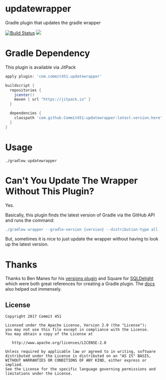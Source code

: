 # updatewrapper

Gradle plugin that updates the gradle wrapper

[![Build Status](https://travis-ci.org/Commit451/updatewrapper.svg?branch=master)](https://travis-ci.org/Commit451/updatewrapper) [![](https://jitpack.io/v/Commit451/updatewrapper.svg)](https://jitpack.io/#Commit451/updatewrapper)

# Gradle Dependency
This plugin is available via JitPack

```groovy
apply plugin: 'com.commit451.updatewrapper'

buildscript {
  repositories {
    jcenter()
    maven { url "https://jitpack.io" }
  }

  dependencies {
    classpath 'com.github.Commit451:updatewrapper:latest.version.here'
  }
}
```

# Usage
```shell
./gradlew updatewrapper
```

# Can't You Update The Wrapper Without This Plugin?
Yes.

Basically, this plugin finds the latest version of Gradle via the GitHub API and runs the command:
```gradle
./gradlew wrapper --gradle-version {version} --distribution-type all
```
But, sometimes it is nice to just update the wrapper without having to look up the latest version.

# Thanks
Thanks to Ben Manes for his [versions plugin](https://github.com/ben-manes/gradle-versions-plugin) and Square for [SQLDelight](https://github.com/square/sqldelight) which were both great references for creating a Gradle plugin. The [docs](https://docs.gradle.org/current/userguide/custom_plugins.html#sec:custom_plugins_standalone_project) also helped out immensely.

License
--------

    Copyright 2017 Commit 451

    Licensed under the Apache License, Version 2.0 (the "License");
    you may not use this file except in compliance with the License.
    You may obtain a copy of the License at

       http://www.apache.org/licenses/LICENSE-2.0

    Unless required by applicable law or agreed to in writing, software
    distributed under the License is distributed on an "AS IS" BASIS,
    WITHOUT WARRANTIES OR CONDITIONS OF ANY KIND, either express or implied.
    See the License for the specific language governing permissions and
    limitations under the License.
